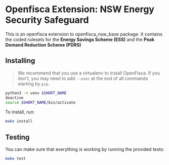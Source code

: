 # Openfisca Extension: NSW Energy Security Safeguard

This is an openfisca extension to openfisca_nsw_base package. It contains the coded rulesets for the **Energy Savings Scheme (ESS)** and the **Peak Demand Reduction Scheme (PDRS)**


## Installing

> We recommend that you use a virtualenv to install OpenFisca. If you don't,
you may need to add `--user` at the end of all commands starting by `pip`.

```sh
python3 -m venv $SHORT_NAME
deactive
source $SHORT_NAME/bin/activate

```
To install, run:

```sh
make install
```

## Testing

You can make sure that everything is working by running the provided tests:

```sh
make test
```
